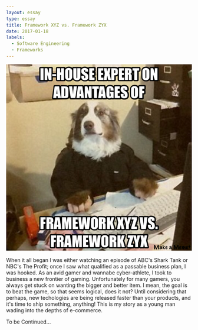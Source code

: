 ```yaml
---
layout: essay
type: essay
title: Framework XYZ vs. Framework ZYX
date: 2017-01-18
labels:
  - Software Engineering
  - Frameworks
---
```


<img class="ui centered medium image" src="../images/expert.png">

When it all began I was either watching an episode of ABC's Shark Tank or NBC's The Profit; once I saw what qualified as a passable business plan, I was hooked. 
As an avid gamer and wannabe cyber-athlete, I took to business a new frontier of gaming. 
Unfortunately for many gamers, you always get stuck on wanting the bigger and better item. I mean, the goal is to beat the game, so that seems logical, does it not?
Until considering that perhaps, new techologies are being released faster than your products, and it's time to ship something, anything! 
This is my story as a young man wading into the depths of e-commerce.

To be Continued...



